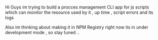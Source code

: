 
Hi Guys im trying to build a procces management CLI app for js scripts which can monitor the resource used by it , up time , script errors  and its logs 

Also im thinking about making it in NPM Registry 
right now its in under development mode , so stay tuned  .. 